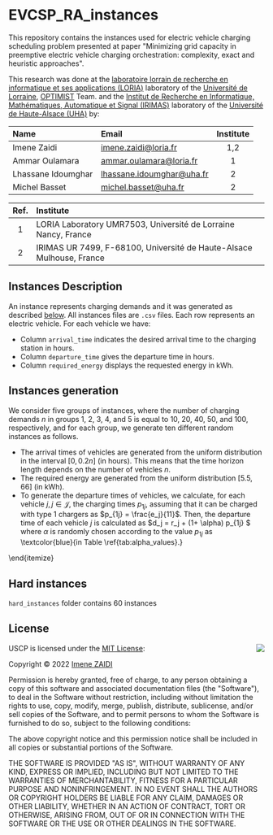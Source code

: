 # EVCSP_RA_instances
This repository contains the instances used for electric vehicle charging scheduling problem presented at paper "Minimizing grid capacity in preemptive electric vehicle charging orchestration: complexity, exact and heuristic approaches".

This research was done at the [laboratoire lorrain de recherche en informatique et ses applications (LORIA)](https://www.loria.fr/en/) laboratory of the [Université de Lorraine](https://www.univ-lorraine.fr/), [OPTIMIST](https://optimist.loria.fr/) Team. and the [Institut de Recherche en Informatique, Mathématiques, Automatique et Signal (IRIMAS)](https://www.irimas.uha.fr/) laboratory of the [Université de Haute-Alsace (UHA)](https://www.uha.fr/) by:

| Name                | Email                      | Institute |
|:--------------------|:---------------------------|:---------:|
| Imene Zaidi         | imene.zaidi@loria.fr       |    1,2    |
| Ammar Oulamara      | ammar.oulamara@loria.fr    |    1      |
| Lhassane Idoumghar  | lhassane.idoumghar@uha.fr  |    2      |
| Michel Basset       | michel.basset@uha.fr       |    2      |

| Ref. | Institute                                                            |
|:----:|:---------------------------------------------------------------------|
|  1   |  LORIA Laboratory UMR7503, Université de Lorraine Nancy, France      |
|  2   |  IRIMAS UR 7499, F-68100, Université de Haute-Alsace Mulhouse, France |


## Instances Description
An instance represents charging demands and it was generated as described [below](#instances-generation). All instances files are `.csv` files. Each row represents an electric vehicle. For each vehicle we have:
- Column `arrival_time` indicates the desired arrival time to the charging station in hours.
-  Column `departure_time` gives the departure time in hours.
-  Column `required_energy` displays the requested energy in kWh.


## Instances generation
We consider five groups of instances, where the number of charging demands $n$ in groups 1, 2, 3, 4, and 5 is equal to 10, 20, 40, 50, and 100, respectively, and for each group, we generate ten different random instances as follows.
- The arrival times of vehicles are generated from the uniform distribution in the interval  $[0, 0.2 n]$ (in hours). This means that the time horizon length depends on the number of vehicles $n$.  
 - The required energy are generated from the uniform distribution $[5.5, 66]$ (in kWh).
- To generate the departure times of vehicles, we  calculate, for each vehicle $j, j \in \mathcal{J}$, the charging times $p_{1j}$,  assuming that it can be charged with type 1 chargers as $p_{1j} = \frac{e_j}{11}$. Then, the departure time of each vehicle $j$ is calculated as $d_j = r_j  + (1+ \alpha) p_{1j} $ where $\alpha$ is randomly chosen according to the value $p_{1j}$ as \textcolor{blue}{in Table \ref{tab:alpha_values}.}
       
\end{itemize}
 

## Hard instances
`hard_instances` folder contains 60 instances 


## License

<img align="right" src="http://opensource.org/trademarks/opensource/OSI-Approved-License-100x137.png">

USCP is licensed under the [MIT License](http://opensource.org/licenses/MIT):

Copyright &copy; 2022 [Imene ZAIDI](https://github.com/imyzz)

Permission is hereby granted, free of charge, to any person obtaining a copy of this software and associated documentation files (the "Software"), to deal in the Software without restriction, including without limitation the rights to use, copy, modify, merge, publish, distribute, sublicense, and/or sell copies of the Software, and to permit persons to whom the Software is furnished to do so, subject to the following conditions:

The above copyright notice and this permission notice shall be included in all copies or substantial portions of the Software.

THE SOFTWARE IS PROVIDED "AS IS", WITHOUT WARRANTY OF ANY KIND, EXPRESS OR IMPLIED, INCLUDING BUT NOT LIMITED TO THE WARRANTIES OF MERCHANTABILITY, FITNESS FOR A PARTICULAR PURPOSE AND NONINFRINGEMENT. IN NO EVENT SHALL THE AUTHORS OR COPYRIGHT HOLDERS BE LIABLE FOR ANY CLAIM, DAMAGES OR OTHER LIABILITY, WHETHER IN AN ACTION OF CONTRACT, TORT OR OTHERWISE, ARISING FROM, OUT OF OR IN CONNECTION WITH THE SOFTWARE OR THE USE OR OTHER DEALINGS IN THE SOFTWARE.
